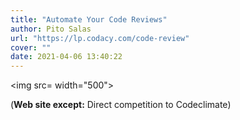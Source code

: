 ```yaml
---
title: "Automate Your Code Reviews"
author: Pito Salas
url: "https://lp.codacy.com/code-review" 
cover: "" 
date: 2021-04-06 13:40:22
---
```

<img src= width="500">



(**Web site except:** Direct competition to Codeclimate) 
